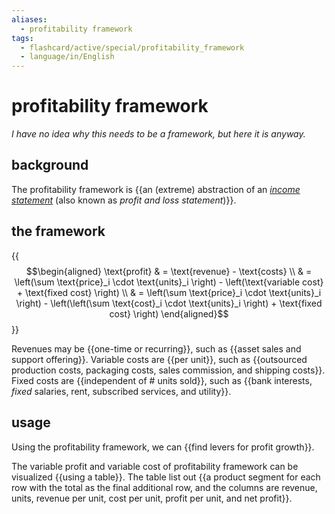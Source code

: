 ```yaml
---
aliases:
  - profitability framework
tags:
  - flashcard/active/special/profitability_framework
  - language/in/English
---
```


# profitability framework

_I have no idea why this needs to be a framework, but here it is anyway._

## background

The profitability framework is {{an (extreme) abstraction of an _[income statement](../general/income%20statement.md)_ (also known as _profit and loss statement_)}}. <!--SR:!2024-12-13,121,290-->

## the framework

{{$$\begin{aligned} \text{profit} & = \text{revenue} - \text{costs} \\ & = \left(\sum \text{price}_i \cdot \text{units}_i \right) - \left(\text{variable cost} + \text{fixed cost} \right) \\ & = \left(\sum \text{price}_i \cdot \text{units}_i \right) - \left(\left(\sum \text{cost}_i \cdot \text{units}_i \right) + \text{fixed cost} \right) \end{aligned}$$}} <!--SR:!2025-04-30,204,270-->

Revenues may be {{one-time or recurring}}, such as {{asset sales and support offering}}. Variable costs are {{per unit}}, such as {{outsourced production costs, packaging costs, sales commission, and shipping costs}}. Fixed costs are {{independent of # units sold}}, such as {{bank interests, _fixed_ salaries, rent, subscribed services, and utility}}. <!--SR:!2025-06-01,269,330!2025-01-14,148,310!2024-11-15,99,290!2024-11-29,92,270!2025-01-25,164,310!2025-03-05,182,270-->

## usage

Using the profitability framework, we can {{find levers for profit growth}}. <!--SR:!2025-06-18,282,330-->

The variable profit and variable cost of profitability framework can be visualized {{using a table}}. The table list out {{a product segment for each row with the total as the final additional row, and the columns are revenue, units, revenue per unit, cost per unit, profit per unit, and net profit}}. <!--SR:!2025-05-21,263,330!2025-01-14,129,250-->
